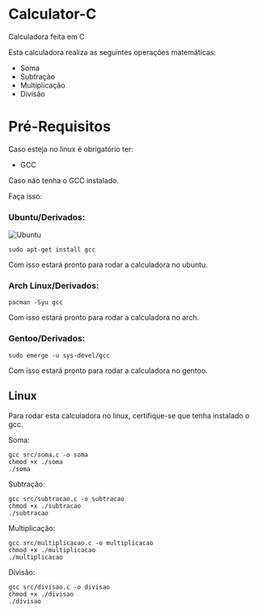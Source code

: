 # Calculator-C
Calculadora feita em C

Esta calculadora realiza as seguintes operações matemáticas:

- Soma
- Subtração
- Multiplicação
- Divisão

# Pré-Requisitos

Caso esteja no linux é obrigatório ter:
- GCC

Caso não tenha o GCC instalado.

Faça isso:

### Ubuntu/Derivados:
![Ubuntu](https://e-tinet.com/wp-content/uploads/2013/06/ubuntu-logo-configuracao-dual-boot-windows83-2.png)
```
sudo apt-get install gcc
```
Com isso estará pronto para rodar a calculadora no ubuntu.

### Arch Linux/Derivados:
```
pacman -Syu gcc
```

Com isso estará pronto para rodar a calculadora no arch.
### Gentoo/Derivados:
```
sudo emerge -u sys-devel/gcc
```

Com isso estará pronto para rodar a calculadora no gentoo.

## Linux ##
Para rodar esta calculadora no linux, certifique-se que tenha instalado o gcc.

Soma:
```
gcc src/soma.c -o soma
chmod +x ./soma
./soma
```

Subtração:
```
gcc src/subtracao.c -o subtracao
chmod +x ./subtracao
./subtracao
```

Multiplicação:
```
gcc src/multiplicacao.c -o multiplicacao
chmod +x ./multiplicacao
./multiplicacao
```

Divisão:
```
gcc src/divisao.c -o divisao
chmod +x ./divisao
./divisao